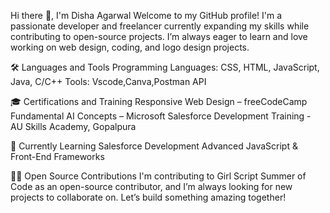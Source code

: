 Hi there 👋, I'm Disha Agarwal
Welcome to my GitHub profile! I'm a passionate developer and freelancer currently expanding my skills while contributing to open-source projects. I’m always eager to learn and love working on web design, coding, and logo design projects.

🛠️ Languages and Tools
Programming Languages: CSS, HTML, JavaScript, Java, C/C++
Tools: Vscode,Canva,Postman API 

🎓 Certifications and Training
Responsive Web Design – freeCodeCamp
Fundamental AI Concepts – Microsoft
Salesforce Development Training - AU Skills Academy, Gopalpura

🌱 Currently Learning
Salesforce Development
Advanced JavaScript & Front-End Frameworks

👩‍💻 Open Source Contributions
I'm contributing to Girl Script Summer of Code as an open-source contributor, and I’m always looking for new projects to collaborate on. Let’s build something amazing together!


